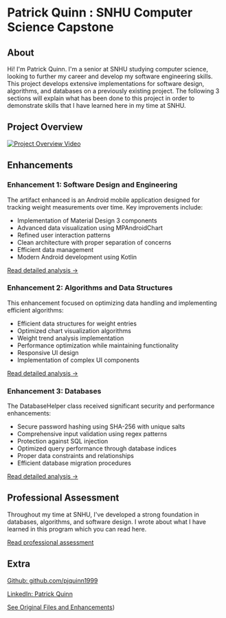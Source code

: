 # Patrick Quinn : SNHU Computer Science Capstone

## About

Hi! I'm Patrick Quinn. I'm a senior at SNHU studying computer science, looking to further my career and develop my software engineering skills. This project develops extensive implementations for software design, algorithms, and databases on a previously existing project. The following 3 sections will explain what has been done to this project in order to demonstrate skills that I have learned here in my time at SNHU.

## Project Overview

[![Project Overview Video](https://img.shields.io/badge/Watch-Code%20Review-red)](https://www.youtube.com/watch?v=GoVLxoXYReQ)

## Enhancements

### Enhancement 1: Software Design and Engineering

The artifact enhanced is an Android mobile application designed for tracking weight measurements over time. Key improvements include:

- Implementation of Material Design 3 components
- Advanced data visualization using MPAndroidChart
- Refined user interaction patterns
- Clean architecture with proper separation of concerns
- Efficient data management
- Modern Android development using Kotlin

[Read detailed analysis →](enhancement1.md)

### Enhancement 2: Algorithms and Data Structures

This enhancement focused on optimizing data handling and implementing efficient algorithms:

- Efficient data structures for weight entries
- Optimized chart visualization algorithms
- Weight trend analysis implementation
- Performance optimization while maintaining functionality
- Responsive UI design
- Implementation of complex UI components

[Read detailed analysis →](enhancement2.md)

### Enhancement 3: Databases

The DatabaseHelper class received significant security and performance enhancements:

- Secure password hashing using SHA-256 with unique salts
- Comprehensive input validation using regex patterns
- Protection against SQL injection
- Optimized query performance through database indices
- Proper data constraints and relationships
- Efficient database migration procedures

[Read detailed analysis →](enhancement3.md)


## Professional Assessment

Throughout my time at SNHU, I've developed a strong foundation in databases, algorithms, and software design. I wrote about what I have learned in this program which you can read here.

[Read professional assessment](selfassessment.md)

## Extra

[Github: github.com/pjquinn1999](https://www.github.com/pjquinn1999)

[LinkedIn: Patrick Quinn](https://www.linkedin.com/in/patrick-quinn-059b2816b/)

[See Original Files and Enhancements](https://github.com/pjquinn1999/pjquinn1999.github.io/tree/main/cs499-original))


